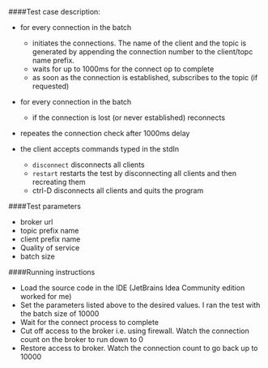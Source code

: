 ####Test case description:
 
 * for every connection in the batch
   - initiates the connections. The name of the client and the topic is generated by appending the connection number to the client/topc name prefix.
   - waits for up to 1000ms for the connect op to complete
   - as soon as the connection is established, subscribes to the topic (if requested)

 * for every connection in the batch
   - if the connection is lost (or never established) reconnects
 
 * repeates the connection check after 1000ms delay
 
 * the client accepts commands typed in the stdIn
   - `disconnect` disconnects all clients
   - `restart` restarts the test by disconnecting all clients and then recreating them
   - ctrl-D disconnects all clients and quits the program

####Test parameters
 * broker url
 * topic prefix name
 * client prefix name
 * Quality of service
 * batch size

####Running instructions
 * Load the source code in the IDE (JetBrains Idea Community edition worked for me)
 * Set the parameters listed above to the desired values. I ran the test with the batch size of 10000
 * Wait for the connect process to complete
 * Cut off access to the broker i.e. using firewall. Watch the connection count on the broker to run down to 0
 * Restore access to broker. Watch the connection count to go back up to 10000

